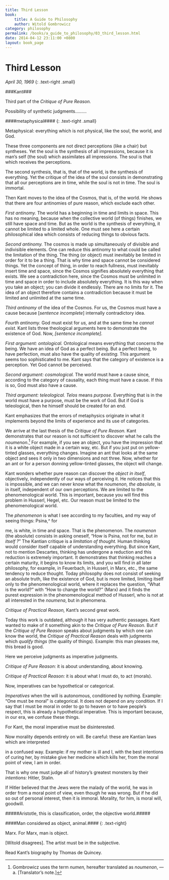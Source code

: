 ```yaml
---
title: Third Lesson
book:
    title: A Guide to Philosophy
    author: Witold Gombrowicz
category: philosophy
permalink: /books/a_guide_to_philosophy/03_third_lesson.html
date: 2014-04-12 23:11:00 +0800
layout: book_page 
---
```


Third Lesson
============

*April 30, 1969*
{: .text-right .small}

###Kant###

Third part of the *Critique of Pure Reason.*

Possibility of synthetic judgments.........

####metaphysical####
{: .text-right .small}

Metaphysical: everything which is not physical, like the soul, the world, and God.

These three components are not direct perceptions (like a chair) but syntheses. Yet the soul is the synthesis of all impressions, because it is man’s self (the soul) which assimilates all impressions. The soul is that which receives the perceptions.

The second synthesis, that is, that of the world, is the synthesis of everything. Yet the critique of the idea of the soul consists in demonstrating that all our perceptions are in time, while the soul is not in time. The soul is immortal.

Then Kant moves to the idea of the Cosmos, that is, of the world. He shows that there are four antinomies of pure reason, which exclude each other.

*First antinomy.* The world has a beginning in time and limits in space. This has no meaning, because when the collective world (of things) finishes, we still have space and time. But as the world is the synthesis of everything, it cannot be limited to a limited whole. One must see here a certain philosophical idea which consists of reducing things to obvious facts.

*Second antinomy.* The cosmos is made up simultaneously of divisible and indivisible elements. One can reduce this antinomy to what could be called the limitation of the thing. The thing (or object) must inevitably be limited in order for it to be a thing. That is why time and space cannot be considered things. Yet the concept of thing, in order to reach fullness, must inevitably insert time and space, since the Cosmos signifies absolutely everything that exists. We see a contradiction here, since the Cosmos must be unlimited in time and space in order to include absolutely everything. It is this way when you take an object; you can divide it endlessly. There are no limits for it. The idea of an object therefore contains a contradiction because it must be limited and unlimited at the same time.

*Third antinomy* of the idea of the Cosmos. For us, the Cosmos must have a cause because [*sentence incomplete*] internally contradictory idea.

*Fourth antinomy.* God must exist for *us,* and at the same time he *cannot exist.* Kant lists three theological arguments here to demonstrate the existence of God. Now, *[sentence incomplete].*

*First argument: ontological.* Ontological means everything that concerns the being. We have an idea of God as a perfect being. But a perfect being, to have perfection, must also have the quality of *existing.* This argument seems too sophisticated to me. Kant says that the category of existence is a perception. Yet God cannot be perceived.

*Second argument: cosmological.* The world must have a cause since, according to the category of causality, each thing must have a cause. If this is so, God must also have a cause.

*Third argument: teleological. Telos* means *purpose.* Everything that is in the world must have a purpose, must be the work of God. But if God is teleological, then he himself should be created for an end.

Kant emphasizes that the errors of metaphysics originate in what it implements beyond the limits of experience and its use of categories.

We arrive at the last thesis of the *Critique of Pure Reason.* Kant demonstrates that our reason is not sufficient to discover what he calls the *noumenon*.[^4] For example, if you see an object, you have the impression that it is a white object made in a certain way, etc. But if you just put on yellow-tinted glasses, everything changes. Imagine an ant that looks at the same object and sees it only in two dimensions and not three. Now, whether for an ant or for a person donning yellow-tinted glasses, the object will change.

[^4]: Gombrowicz uses the term *numen,* hereafter translated as *noumenon*, —a. [Translator’s note.]

Kant wonders whether pure reason can discover the *object in itself*, objectively, independently of our ways of perceiving it. He notices that this is impossible, and we can never know what the *noumenon, the absolute,* is in itself, independent of our own perceptions. We are limited to the phenomenological world. This is important, because you will find this problem in Husserl, Hegel, etc. Our reason must be limited to the phenomenological world.

The *phenomenon* is what I see according to my faculties, and my way of seeing things: Psina,^ for

me, is white, in time and space. That is the phenomenon. The *noumenon* (the absolute) consists in asking oneself, “How is Psina, not for me, but *in itself ?*” The Kantian critique is a *limitation of thought.* Human thinking would consider itself capable of understanding everything. But since Kant, not to mention Descartes, thinking has undergone a reduction and this reduction is extremely important. It demonstrates that thinking reaches a certain maturity, it begins to know its limits, and you will find in all later philosophy, for example, in Feuerbach, in Husserl, in Marx, etc., the same tendency to reduce thought. Today philosophy does not consist of seeking an absolute truth, like the existence of God, but is more limited, limiting itself only to the phenomenological world, where it replaces the question, “What is the world?” with “How to change the world?” (Marx) and it finds the purest expression in the phenomenological method of Husserl, who is not at all interested in the *noumena*, but in phenomena.

*Critique of Practical Reason,* Kant’s second great work.

Today this work is outdated, although it has very authentic passages. Kant wanted to make of it something akin to the *Critique of Pure Reason.* But if the *Critique of Pure Reason* speaks about judgments by which one can know the world, the *Critique of Practical Reason* deals with judgments which *qualify things* (the quality of things). Example: this man pleases me, this bread is good.

Here we perceive judgments as imperative judgments.

*Critique of Pure Reason:* it is about understanding, about knowing.

*Critique of Practical Reason:* it is about what I must do, to act (morals).

Now, imperatives can be hypothetical or categorical.

*Imperatives* when the will is autonomous, conditioned by nothing. Example: “One must be moral” is categorical. It does not depend on any condition. If I say that I must be moral in order to go to heaven or to have people’s respect, this is already a hypothetical imperative. This is important because, in our era, we confuse these things.

For Kant, the moral imperative must be disinterested.

Now morality depends entirely on will. Be careful: these are Kantian laws which are interpreted

in a confused way. Example: if my mother is ill and I, with the best intentions of curing her, by mistake give her medicine which kills her, from the moral point of view, I am in order.

That is why one must judge all of history’s greatest monsters by their *intentions:* Hitler, Stalin.

If Hitler believed that the Jews were the malady of the world, he was in order from a moral point of view, even though he was wrong. But if he did so out of personal interest, then it is immoral. Morality, for him, is moral will, goodwill.

#####Aristotle, this is classification, order, the objective world.#####

####Man considered as object, animal.####
{: .text-right}

Marx. For Marx, man is object.

[Witold disagrees]. The artist must be in the subjective.

Read Kant’s biography by Thomas de Quincey.

